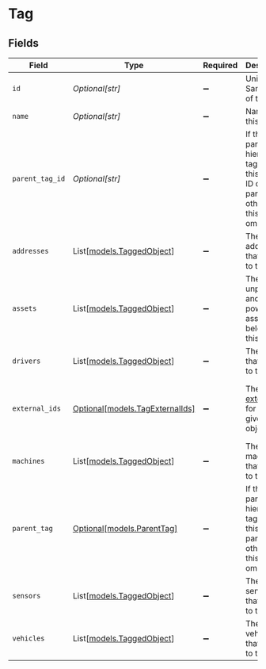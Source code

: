# Tag


## Fields

| Field                                                                                                          | Type                                                                                                           | Required                                                                                                       | Description                                                                                                    | Example                                                                                                        |
| -------------------------------------------------------------------------------------------------------------- | -------------------------------------------------------------------------------------------------------------- | -------------------------------------------------------------------------------------------------------------- | -------------------------------------------------------------------------------------------------------------- | -------------------------------------------------------------------------------------------------------------- |
| `id`                                                                                                           | *Optional[str]*                                                                                                | :heavy_minus_sign:                                                                                             | Unique Samsara ID of this tag.                                                                                 | 342417                                                                                                         |
| `name`                                                                                                         | *Optional[str]*                                                                                                | :heavy_minus_sign:                                                                                             | Name of this tag.                                                                                              | California                                                                                                     |
| `parent_tag_id`                                                                                                | *Optional[str]*                                                                                                | :heavy_minus_sign:                                                                                             | If this tag is part a hierarchical tag tree, this is the ID of the parent tag, otherwise this will be omitted. | 4815                                                                                                           |
| `addresses`                                                                                                    | List[[models.TaggedObject](../models/taggedobject.md)]                                                         | :heavy_minus_sign:                                                                                             | The addresses that belong to this tag.                                                                         |                                                                                                                |
| `assets`                                                                                                       | List[[models.TaggedObject](../models/taggedobject.md)]                                                         | :heavy_minus_sign:                                                                                             | The trailers, unpowered, and powered assets that belong to this tag.                                           |                                                                                                                |
| `drivers`                                                                                                      | List[[models.TaggedObject](../models/taggedobject.md)]                                                         | :heavy_minus_sign:                                                                                             | The drivers that belong to this tag.                                                                           |                                                                                                                |
| `external_ids`                                                                                                 | [Optional[models.TagExternalIds]](../models/tagexternalids.md)                                                 | :heavy_minus_sign:                                                                                             | The [external IDs](https://developers.samsara.com/docs/external-ids) for the given object.                     | {<br/>"maintenanceId": "250020",<br/>"payrollId": "ABFS18600"<br/>}                                            |
| `machines`                                                                                                     | List[[models.TaggedObject](../models/taggedobject.md)]                                                         | :heavy_minus_sign:                                                                                             | The machines that belong to thistag.                                                                           |                                                                                                                |
| `parent_tag`                                                                                                   | [Optional[models.ParentTag]](../models/parenttag.md)                                                           | :heavy_minus_sign:                                                                                             | If this tag is part a hierarchical tag tree, this is the parent tag, otherwise this will be omitted.           |                                                                                                                |
| `sensors`                                                                                                      | List[[models.TaggedObject](../models/taggedobject.md)]                                                         | :heavy_minus_sign:                                                                                             | The sensors that belong to this tag.                                                                           |                                                                                                                |
| `vehicles`                                                                                                     | List[[models.TaggedObject](../models/taggedobject.md)]                                                         | :heavy_minus_sign:                                                                                             | The vehicles that belong to this tag.                                                                          |                                                                                                                |